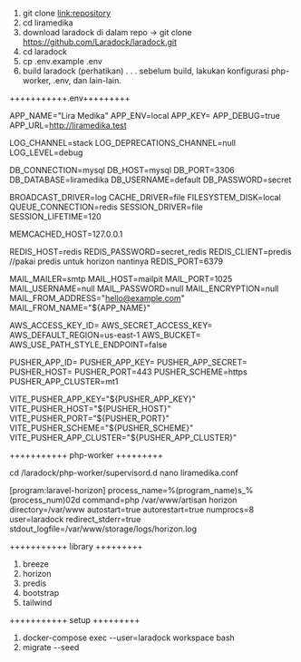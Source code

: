 1. git clone <link:repository>
2. cd liramedika
3. download laradock di dalam repo -> git clone https://github.com/Laradock/laradock.git
4. cd laradock
5. cp .env.example .env
6. build laradock (perhatikan) . . . sebelum build, lakukan konfigurasi php-worker, .env, dan lain-lain.

+++++++++++.env+++++++++

APP_NAME="Lira Medika"
APP_ENV=local
APP_KEY=
APP_DEBUG=true
APP_URL=http://liramedika.test

LOG_CHANNEL=stack
LOG_DEPRECATIONS_CHANNEL=null
LOG_LEVEL=debug

DB_CONNECTION=mysql
DB_HOST=mysql
DB_PORT=3306
DB_DATABASE=liramedika
DB_USERNAME=default
DB_PASSWORD=secret

BROADCAST_DRIVER=log
CACHE_DRIVER=file
FILESYSTEM_DISK=local
QUEUE_CONNECTION=redis
SESSION_DRIVER=file
SESSION_LIFETIME=120

MEMCACHED_HOST=127.0.0.1

REDIS_HOST=redis
REDIS_PASSWORD=secret_redis
REDIS_CLIENT=predis //pakai predis untuk horizon nantinya
REDIS_PORT=6379

MAIL_MAILER=smtp
MAIL_HOST=mailpit
MAIL_PORT=1025
MAIL_USERNAME=null
MAIL_PASSWORD=null
MAIL_ENCRYPTION=null
MAIL_FROM_ADDRESS="hello@example.com"
MAIL_FROM_NAME="${APP_NAME}"

AWS_ACCESS_KEY_ID=
AWS_SECRET_ACCESS_KEY=
AWS_DEFAULT_REGION=us-east-1
AWS_BUCKET=
AWS_USE_PATH_STYLE_ENDPOINT=false

PUSHER_APP_ID=
PUSHER_APP_KEY=
PUSHER_APP_SECRET=
PUSHER_HOST=
PUSHER_PORT=443
PUSHER_SCHEME=https
PUSHER_APP_CLUSTER=mt1

VITE_PUSHER_APP_KEY="${PUSHER_APP_KEY}"
VITE_PUSHER_HOST="${PUSHER_HOST}"
VITE_PUSHER_PORT="${PUSHER_PORT}"
VITE_PUSHER_SCHEME="${PUSHER_SCHEME}"
VITE_PUSHER_APP_CLUSTER="${PUSHER_APP_CLUSTER}"


+++++++++++ php-worker +++++++++

cd /laradock/php-worker/supervisord.d
nano liramedika.conf


[program:laravel-horizon]
process_name=%(program_name)s_%(process_num)02d
command=php /var/www/artisan horizon
directory=/var/www
autostart=true
autorestart=true
numprocs=8
user=laradock
redirect_stderr=true
stdout_logfile=/var/www/storage/logs/horizon.log


+++++++++++ library +++++++++

1. breeze
2. horizon
3. predis
4. bootstrap
5. tailwind

+++++++++++ setup +++++++++

1. docker-compose exec --user=laradock workspace bash
2. migrate --seed
